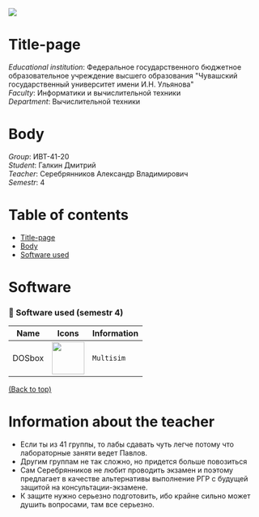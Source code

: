 ![](../main/title_page/header.png)

[//]: # (![]&#40;../main/title_page/header.png&#41;)

# Title-page
_Educational institution_: Федеральное государственного бюджетное образовательное учреждение
высшего образования "Чувашский государственный университет имени И.Н. Ульянова"  
_Faculty_: Информатики и вычислительной техники  
_Department_: Вычислительной техники

# Body
_Group_: ИВТ-41-20  
_Student_: Галкин Дмитрий  
_Teacher_: Серебрянников Александр Владимирович  
_Semestr_: 4

# Table of contents
- [Title-page](#Title-page)
- [Body](#Body)
- [Software used](#Software)


# Software

### 🤖 Software used (semestr 4)

| Name    | Icons                                                  | Information                |
|---------|--------------------------------------------------------|----------------------------|
| DOSbox  | <img src="../main/title_page/multisim.png" height='64'>| `Multisim`                 |


[(Back to top)](#table-of-contents)

# Information about the teacher

- Если ты из 41 группы, то лабы сдавать чуть легче потому что лабораторные заняти ведет Павлов.
- Другим группам не так сложно, но придется больше повозиться 
- Сам Серебрянников не любит проводить экзамен и поэтому предлагает в качестве альтернативы выполнение РГР с будущей защитой на консультации-экзамене.
- К защите нужно серьезно подготовить, ибо крайне сильно может душить вопросами, там все серьезно.
